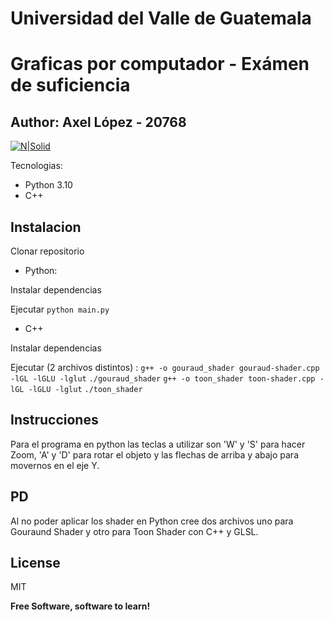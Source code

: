 # Universidad del Valle de Guatemala
# Graficas por computador - Exámen de suficiencia
## Author: Axel López - 20768

[![N|Solid](https://res.cloudinary.com/webuvg/image/upload/f_auto/v1551291412/WEB/institucional/logouvg.png)](https://www.uvg.edu.gt/)

Tecnologias:

- Python 3.10
- C++

## Instalacion

Clonar repositorio

- Python:

Instalar dependencias

Ejecutar `python main.py`

- C++

Instalar dependencias

Ejecutar (2 archivos distintos) :
    `g++ -o gouraud_shader gouraud-shader.cpp -lGL -lGLU -lglut`
    `./gouraud_shader`
    `g++ -o toon_shader toon-shader.cpp -lGL -lGLU -lglut`
    `./toon_shader`


## Instrucciones
Para el programa en python las teclas a utilizar son 'W' y 'S' para hacer Zoom, 'A' y 'D' para rotar el objeto y las flechas de arriba y abajo para movernos en el eje Y.

## PD

Al no poder aplicar los shader en Python cree dos archivos uno para Gouraund Shader y otro para Toon Shader con C++ y GLSL.

## License

MIT

**Free Software, software to learn!**